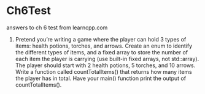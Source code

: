 # Ch6Test
answers to ch 6 test from learncpp.com

1) Pretend you’re writing a game where the player can hold 3 types of items: health potions, torches, and arrows. 
Create an enum to identify the different types of items, and a fixed array to store the number of each item the player is carrying (use built-in fixed arrays, not std::array). 
The player should start with 2 health potions, 5 torches, and 10 arrows. 
Write a function called countTotalItems() that returns how many items the player has in total. 
Have your main() function print the output of countTotalItems().
